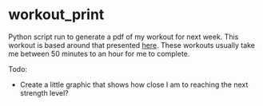# workout_print

Python script run to generate a pdf of my workout for next week. This workout is based around that presented [here](https://www.t-nation.com/training/8-6-3-for-size-and-strength). These workouts usually take me between 50 minutes to an hour for me to complete.

Todo:

- Create a little graphic that shows how close I am to reaching the next strength level?
